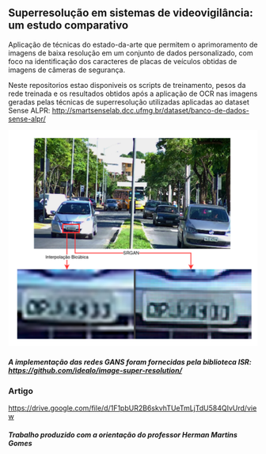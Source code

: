 ## Superresolução em sistemas de videovigilância: um estudo comparativo


Aplicação de técnicas do estado-da-arte que permitem o aprimoramento
de imagens de baixa resolução em um conjunto de dados
personalizado, com foco na identificação dos caracteres de placas de
veículos obtidas de imagens de câmeras de segurança.

Neste repositorios estao disponiveis os scripts de treinamento, pesos da rede treinada e os resultados obtidos após a aplicação de OCR nas imagens geradas pelas técnicas de superresolução utilizadas aplicadas ao dataset Sense ALPR: http://smartsenselab.dcc.ufmg.br/dataset/banco-de-dados-sense-alpr/

![alt text](./figures/res.PNG)

##### A implementação das redes GANS foram fornecidas pela biblioteca ISR: https://github.com/idealo/image-super-resolution/

### Artigo

https://drive.google.com/file/d/1F1pbUR2B6skvhTUeTmLjTdU584QIvUrd/view

##### Trabalho produzido com a orientação do professor Herman Martins Gomes